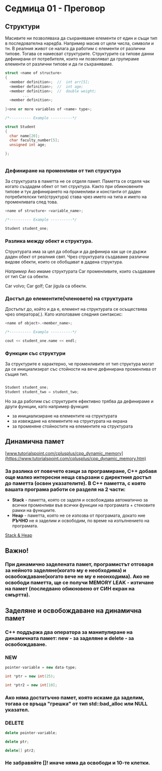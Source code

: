 # Седмица 01 - Преговор

## **Структури**

Mасивитe ни позволяваха да съхраняваме елементи от един и същи тип в последователна наредба. Например масив от цели числа, символи и тн. В реалния живот се налага да работим с елементи от различни типове. Тогава се намесват структурите. Структурите са типове данни дефинирани от потребителя, които ни позволяват да групираме елементи от различни типове и да ги съхраняваме.

```c++
struct <name of structure>
{
  <member definition>;  //  int arr[5];
  <member definition>;  //  int age;
  <member definition>;  //  double weight; 
        ...
  <member definition>;
  
}<one or more variables of <name> type>;

/*---------- Example ----------*/

struct Student
{
  char name[20];
  char faculty_number[5];
  unsigned int age;

};
 
```

### **Дефиниране на променливи от тип структура**
За структурата в паметта не се отделя памет. Паметта се отделя чак когато създадем обект от тип структура. Както при обикновените типове и тук дефинирането на променливи и константи от даден потребителски тип(структура) става чрез името на типа и името на променливата след това.

```c++
<name of structure> <variable_name>;

/*---------- Example ----------*/

Student student_one;

```

### **Разлика между обект и структура.**  
Структурата има за цел да обобщи и да дефинира как ще се държи даден обект от реалния свят. Чрез структурата създаваме различни видове обекти, които се обобщават в дадена структура. 

*Например* Ако имаме структурата Car променливите, които създаваме от тип Car са обекти.

Car volvo; Car golf; Car jigula са обекти. 

### **Достъп до елементите(членовете) на структурата**
Достъпът до, който и да е, елемент на структурата се осъществява чрез оператора(.). Като използваме следния синтаксис:

```c++
<name of object>.<member_name>;

/*---------- Example ----------*/

cout << student_one.name << endl;
```

### **Функции със структури**
За структурите е характерно, че променливите от тип структура могат да се инициализират със стойности на вече дефинирана променлива от същия тип. 

```c++

Student student_one;
Student student_two = student_two;

```
Но за да работим със структурите ефективно трябва да дефинираме и други функции, като например функция:
* за инициализиране на елементите на структурата
* за извеждане на елементите на структурата на екрана
* за променяне стойностите на елементите на структурата

## **Динамична памет**

[www.tutorialspoint.com/cplusplus/cpp_dynamic_memory](https://www.tutorialspoint.com/cplusplus/cpp_dynamic_memory.htm)  

### За разлика от повечето езици за програмиране, С++ добавя още малко интересни неща свързани с директния достъп до паметта (освен указателите). В C++ паметта, с която вашата програма работи се разделя на **2 части:**

* **Stack** - паметта, която се заделя и освобождава автоматично за всички променливи във всички функции на програмата + стековите рамки на функциите.
* **Heap** - паметта, която не се изпозва от програмата, докато ние **РЪЧНО** не я заделим и освободим, по време на изпълнението на програмата.

[Stack & Heap](https://www.geeksforgeeks.org/memory-layout-of-c-program/)

## **Важно!** 

### При динамично заделената памет, програмистът отговаря за нейното заделяне(когато му е необходима) и освобождаване(когато вече не му е неонходима). Ако не освободи паметта, ще се получи MEMORY LEAK - изтичане на памет (последвано обикновено от СИН екран на смъртта).

## Заделяне и освобождаване на динамична памет
### С++ поддържа два оператора за манипулиране на динамичната памет: **new** - за заделяне и **delete** - за освобождаване. 

### **NEW**
```c++
pointer-variable = new data-type;

int *ptr = new int(25);

int *ptr2 = new int[10];
```
### **Ако няма достатъчно памет, която искаме да заделим, тогава се връща "грешка" от тип std::bad_alloc или NULL указател.**

### **DELETE**
```c++
delete pointer-variable; 

delete ptr;

delete[] ptr2;
```
### **Не забравяйте []! иначе няма да освободи и 10-те клетки.**